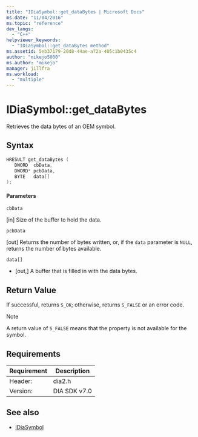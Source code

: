 ```yaml
---
title: "IDiaSymbol::get_dataBytes | Microsoft Docs"
ms.date: "11/04/2016"
ms.topic: "reference"
dev_langs:
  - "C++"
helpviewer_keywords:
  - "IDiaSymbol::get_dataBytes method"
ms.assetid: 5eb37179-20d8-44ae-a72a-405c1b0435c4
author: "mikejo5000"
ms.author: "mikejo"
manager: jillfra
ms.workload:
  - "multiple"
---
```

# IDiaSymbol::get_dataBytes
Retrieves the data bytes of an OEM symbol.

## Syntax

```C++
HRESULT get_dataBytes ( 
   DWORD  cbData,
   DWORD* pcbData,
   BYTE   data[]
);
```

#### Parameters
 `cbData`

[in] Size of the buffer to hold the data.

 `pcbData`

[out] Returns the number of bytes written, or, if the `data` parameter is `NULL`, returns the number of bytes available.

 `data[]`
- [out,] A buffer that is filled in with the data bytes.

## Return Value
 If successful, returns `S_OK`; otherwise, returns `S_FALSE` or an error code.

> [!NOTE]
> A return value of `S_FALSE` means that the property is not available for the symbol.

## Requirements

|Requirement|Description|
|-----------------|-----------------|
|Header:|dia2.h|
|Version:|DIA SDK v7.0|

## See also
- [IDiaSymbol](../../debugger/debug-interface-access/idiasymbol.md)
